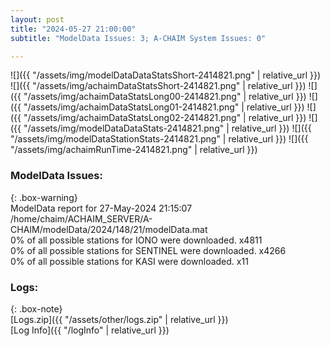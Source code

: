```yaml
---
layout: post
title: "2024-05-27 21:00:00"
subtitle: "ModelData Issues: 3; A-CHAIM System Issues: 0"

---
```


![]({{ "/assets/img/modelDataDataStatsShort-2414821.png" | relative_url }})
![]({{ "/assets/img/achaimDataStatsShort-2414821.png" | relative_url }})
![]({{ "/assets/img/achaimDataStatsLong00-2414821.png" | relative_url }})
![]({{ "/assets/img/achaimDataStatsLong01-2414821.png" | relative_url }})
![]({{ "/assets/img/achaimDataStatsLong02-2414821.png" | relative_url }})
![]({{ "/assets/img/modelDataDataStats-2414821.png" | relative_url }})
![]({{ "/assets/img/modelDataStationStats-2414821.png" | relative_url }})
![]({{ "/assets/img/achaimRunTime-2414821.png" | relative_url }})


### ModelData Issues:  
  
{: .box-warning}  
 ModelData report for 27-May-2024 21:15:07   
 /home/chaim/ACHAIM_SERVER/A-CHAIM/modelData/2024/148/21/modelData.mat   
 0% of all possible stations for IONO were downloaded. x4811   
 0% of all possible stations for SENTINEL were downloaded. x4266   
 0% of all possible stations for KASI were downloaded. x11   
  


### Logs:  
  
{: .box-note}  
[Logs.zip]({{ "/assets/other/logs.zip" | relative_url }})  
[Log Info]({{ "/logInfo" | relative_url }})  
